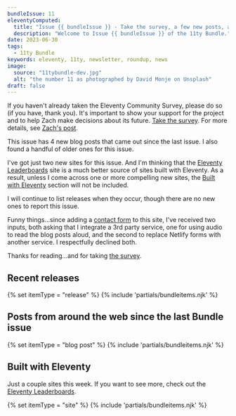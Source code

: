 ```yaml
---
bundleIssue: 11
eleventyComputed:
  title: "Issue {{ bundleIssue }} - Take the survey, a few new posts, a handful of oldies, and a couple of sites"
  description: "Welcome to Issue {{ bundleIssue }} of the 11ty Bundle."
date: 2023-06-30
tags:
  - 11ty Bundle
keywords: eleventy, 11ty, newsletter, roundup, news
image:
  source: "11tybundle-dev.jpg"
  alt: "the number 11 as photographed by David Monje on Unsplash"
draft: false
---
```


If you haven't already taken the Eleventy Community Survey, please do so (if you have, thank you). It's important to show your support for the project and to help Zach make decisions about its future. [Take the survey](https://forms.gle/zFA4Jno1cfT8nt9J8). For more details, see [Zach's post](https://www.zachleat.com/web/eleventy-side-project/).

This issue has 4 new blog posts that came out since the last issue. I also found a handful of older ones for this issue.

I've got just two new sites for this issue. And I'm thinking that the [Eleventy Leaderboards](https://www.11ty.dev/speedlify/) site is a much better source of sites built with Eleventy. As a result, unless I come across one or more compelling new sites, the [Built with Eleventy](#sites) section will not be included.

I will continue to list releases when they occur, though there are no new ones to report this issue.

Funny things...since adding a [contact form](/contact/) to this site, I've received two inputs, both asking that I integrate a 3rd party service, one for using audio to read the blog posts aloud, and the second to replace Netlify forms with another service. I respectfully declined both.

Thanks for reading...and for taking [the survey](https://forms.gle/zFA4Jno1cfT8nt9J8).

<div id="releases"></div>

## Recent releases

{% set itemType = "release" %}
{% include 'partials/bundleitems.njk' %}

## Posts from around the web since the last Bundle issue

{% set itemType = "blog post" %}
{% include 'partials/bundleitems.njk' %}

<div id="sites"></div>

## Built with Eleventy

Just a couple sites this week. If you want to see more, check out the [Eleventy Leaderboards](https://www.11ty.dev/speedlify/).

{% set itemType = "site" %}
{% include 'partials/bundleitems.njk' %}
